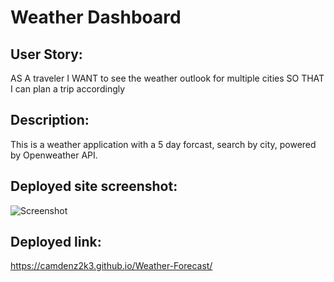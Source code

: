 # Weather Dashboard

## User Story:
AS A traveler
I WANT to see the weather outlook for multiple cities
SO THAT I can plan a trip accordingly

## Description:
 This is a weather application with a 5 day forcast, search by city, powered by Openweather API. 

## Deployed site screenshot:
![Screenshot](assest/images/Screenshot.png)

## Deployed link:
https://camdenz2k3.github.io/Weather-Forecast/